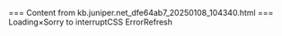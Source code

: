 === Content from kb.juniper.net_dfe64ab7_20250108_104340.html ===
Loading×Sorry to interruptCSS ErrorRefresh
